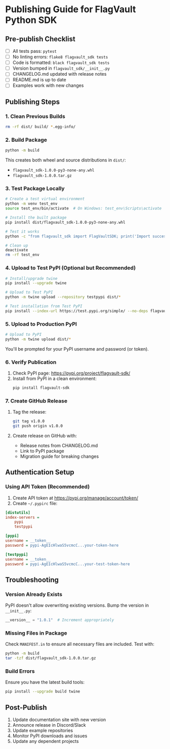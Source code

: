 # Publishing Guide for FlagVault Python SDK

## Pre-publish Checklist

- [ ] All tests pass: `pytest`
- [ ] No linting errors: `flake8 flagvault_sdk tests`
- [ ] Code is formatted: `black flagvault_sdk tests`
- [ ] Version bumped in `flagvault_sdk/__init__.py`
- [ ] CHANGELOG.md updated with release notes
- [ ] README.md is up to date
- [ ] Examples work with new changes

## Publishing Steps

### 1. Clean Previous Builds

```bash
rm -rf dist/ build/ *.egg-info/
```

### 2. Build Package

```bash
python -m build
```

This creates both wheel and source distributions in `dist/`:
- `flagvault_sdk-1.0.0-py3-none-any.whl`
- `flagvault_sdk-1.0.0.tar.gz`

### 3. Test Package Locally

```bash
# Create a test virtual environment
python -m venv test_env
source test_env/bin/activate  # On Windows: test_env\Scripts\activate

# Install the built package
pip install dist/flagvault_sdk-1.0.0-py3-none-any.whl

# Test it works
python -c "from flagvault_sdk import FlagVaultSDK; print('Import successful')"

# Clean up
deactivate
rm -rf test_env
```

### 4. Upload to Test PyPI (Optional but Recommended)

```bash
# Install/upgrade twine
pip install --upgrade twine

# Upload to Test PyPI
python -m twine upload --repository testpypi dist/*

# Test installation from Test PyPI
pip install --index-url https://test.pypi.org/simple/ --no-deps flagvault-sdk
```

### 5. Upload to Production PyPI

```bash
# Upload to PyPI
python -m twine upload dist/*
```

You'll be prompted for your PyPI username and password (or token).

### 6. Verify Publication

1. Check PyPI page: https://pypi.org/project/flagvault-sdk/
2. Install from PyPI in a clean environment:
   ```bash
   pip install flagvault-sdk
   ```

### 7. Create GitHub Release

1. Tag the release:
   ```bash
   git tag v1.0.0
   git push origin v1.0.0
   ```

2. Create release on GitHub with:
   - Release notes from CHANGELOG.md
   - Link to PyPI package
   - Migration guide for breaking changes

## Authentication Setup

### Using API Token (Recommended)

1. Create API token at https://pypi.org/manage/account/token/
2. Create `~/.pypirc` file:

```ini
[distutils]
index-servers =
    pypi
    testpypi

[pypi]
username = __token__
password = pypi-AgEIcHlwaS5vcmcC...your-token-here

[testpypi]
username = __token__
password = pypi-AgEIcHlwaS5vcmcC...your-test-token-here
```

## Troubleshooting

### Version Already Exists

PyPI doesn't allow overwriting existing versions. Bump the version in `__init__.py`:

```python
__version__ = "1.0.1"  # Increment appropriately
```

### Missing Files in Package

Check `MANIFEST.in` to ensure all necessary files are included. Test with:

```bash
python -m build
tar -tzf dist/flagvault_sdk-1.0.0.tar.gz
```

### Build Errors

Ensure you have the latest build tools:

```bash
pip install --upgrade build twine
```

## Post-Publish

1. Update documentation site with new version
2. Announce release in Discord/Slack
3. Update example repositories
4. Monitor PyPI downloads and issues
5. Update any dependent projects